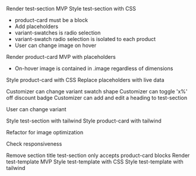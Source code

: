 <!-- # DONE -->
Render test-section MVP
Style test-section with CSS
- product-card must be a block
- Add placeholders
- variant-swatches is radio selection
- variant-swatch radio selection is isolated to each product
- User can change image on hover

<!-- ! WHAT WAS I DOING??? -->

<!-- ? DOING -->
Render product-card MVP with placeholders
- On-hover image is contained in .image regardless of dimensions

<!-- @ PAUSED -->

<!-- TODO -->
Style product-card with CSS
Replace placeholders with live data

Customizer can change variant swatch shape
Customizer can toggle 'x%' off discount badge
Customizer can add and edit a heading to test-section

User can change variant

Style test-section with tailwind
Style product-card with tailwind

Refactor for image optimization

Check responsiveness


<!-- ! BUGS -->

<!-- ? SANITY REFACTORING -->

<!-- @ BONUS -->
Remove section title
test-section only accepts product-card blocks
Render test-template MVP
Style test-template with CSS
Style test-template with tailwind